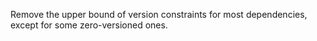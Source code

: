 Remove the upper bound of version constraints for most dependencies, except for some zero-versioned ones.

